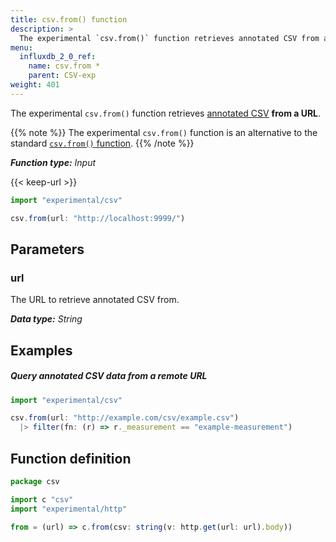 ```yaml
---
title: csv.from() function
description: >
  The experimental `csv.from()` function retrieves annotated CSV from a URL.
menu:
  influxdb_2_0_ref:
    name: csv.from *
    parent: CSV-exp
weight: 401
---
```


The experimental `csv.from()` function retrieves [annotated CSV](/influxdb/v2.0/reference/syntax/annotated-csv/) **from a URL**.

{{% note %}}
The experimental `csv.from()` function is an alternative to the standard
[`csv.from()` function](/influxdb/v2.0/reference/flux/stdlib/csv/from/).
{{% /note %}}

_**Function type:** Input_

{{< keep-url >}}
```js
import "experimental/csv"

csv.from(url: "http://localhost:9999/")
```

## Parameters

### url
The URL to retrieve annotated CSV from.

_**Data type:** String_


## Examples

##### Query annotated CSV data from a remote URL
```js
import "experimental/csv"

csv.from(url: "http://example.com/csv/example.csv")
  |> filter(fn: (r) => r._measurement == "example-measurement")
```

## Function definition
```js
package csv

import c "csv"
import "experimental/http"

from = (url) => c.from(csv: string(v: http.get(url: url).body))
```
